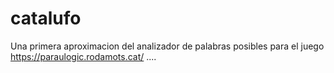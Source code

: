 # catalufo
Una primera aproximacion del analizador de palabras posibles para el juego https://paraulogic.rodamots.cat/ ....
